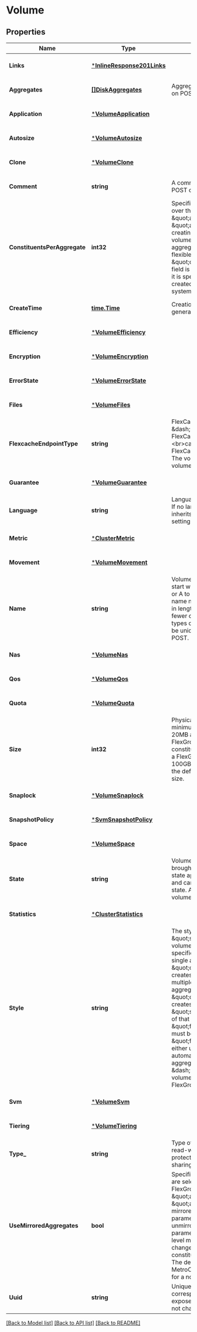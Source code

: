 # Volume

## Properties
Name | Type | Description | Notes
------------ | ------------- | ------------- | -------------
**Links** | [***InlineResponse201Links**](inline_response_201__links.md) |  | [optional] [default to null]
**Aggregates** | [**[]DiskAggregates**](disk_aggregates.md) | Aggregate hosting the volume. Required on POST. | [optional] [default to null]
**Application** | [***VolumeApplication**](volume_application.md) |  | [optional] [default to null]
**Autosize** | [***VolumeAutosize**](volume_autosize.md) |  | [optional] [default to null]
**Clone** | [***VolumeClone**](volume_clone.md) |  | [optional] [default to null]
**Comment** | **string** | A comment for the volume. Valid in POST or PATCH. | [optional] [default to null]
**ConstituentsPerAggregate** | **int32** | Specifies the number of times to iterate over the aggregates listed with the \&quot;aggregates.name\&quot; or \&quot;aggregates.uuid\&quot; when creating or expanding a FlexGroup. If a volume is being created on a single aggregate, the system will create a flexible volume if the \&quot;constituents_per_aggregate\&quot; field is not specified, and a FlexGroup if it is specified.  If a volume is being created on multiple aggregates, the system will always create a FlexGroup. | [optional] [default to null]
**CreateTime** | [**time.Time**](time.Time.md) | Creation time of the volume. This field is generated when the volume is created. | [optional] [default to null]
**Efficiency** | [***VolumeEfficiency**](volume_efficiency.md) |  | [optional] [default to null]
**Encryption** | [***VolumeEncryption**](volume_encryption.md) |  | [optional] [default to null]
**ErrorState** | [***VolumeErrorState**](volume_error_state.md) |  | [optional] [default to null]
**Files** | [***VolumeFiles**](volume_files.md) |  | [optional] [default to null]
**FlexcacheEndpointType** | **string** | FlexCache endpoint type. &lt;br&gt;none &amp;dash; The volume is neither a FlexCache nor origin of any FlexCache. &lt;br&gt;cache &amp;dash; The volume is a FlexCache volume. &lt;br&gt;origin &amp;dash; The volume is origin of a FlexCache volume. | [optional] [default to null]
**Guarantee** | [***VolumeGuarantee**](volume_guarantee.md) |  | [optional] [default to null]
**Language** | **string** | Language encoding setting for volume. If no language is specified, the volume inherits its SVM language encoding setting. | [optional] [default to null]
**Metric** | [***ClusterMetric**](cluster_metric.md) |  | [optional] [default to null]
**Movement** | [***VolumeMovement**](volume_movement.md) |  | [optional] [default to null]
**Name** | **string** | Volume name. The name of volume must start with an alphabetic character (a to z or A to Z) or an underscore (_). The name must be 197 or fewer characters in length for FlexGroups, and 203 or fewer characters in length for all other types of volumes. Volume names must be unique within an SVM. Required on POST. | [optional] [default to null]
**Nas** | [***VolumeNas**](volume_nas.md) |  | [optional] [default to null]
**Qos** | [***VolumeQos**](volume_qos.md) |  | [optional] [default to null]
**Quota** | [***VolumeQuota**](volume_quota.md) |  | [optional] [default to null]
**Size** | **int32** | Physical size of the volume. The minimum size for a FlexVol volume is 20MB and the minimum size for a FlexGroup volume is 200MB per constituent. The recommended size for a FlexGroup volume is a minimum of 100GB per constituent. For all volumes, the default size is equal to the minimum size. | [optional] [default to null]
**Snaplock** | [***VolumeSnaplock**](volume_snaplock.md) |  | [optional] [default to null]
**SnapshotPolicy** | [***SvmSnapshotPolicy**](svm_snapshot_policy.md) |  | [optional] [default to null]
**Space** | [***VolumeSpace**](volume_space.md) |  | [optional] [default to null]
**State** | **string** | Volume state. A volume can only be brought online if it is offline. The &#39;mixed&#39; state applies to FlexGroup volumes only and cannot be specified as a target state. An &#39;error&#39; state implies that the volume is not in a state to serve data. | [optional] [default to null]
**Statistics** | [***ClusterStatistics**](cluster_statistics.md) |  | [optional] [default to null]
**Style** | **string** | The style of the volume. If \&quot;style\&quot; is not specified, the volume type is determined based on the specified aggregates. Specifying a single aggregate, without \&quot;constituents_per_aggregate\&quot; creates a flexible volume. Specifying multiple aggregates, or a single aggregate with \&quot;constituents_per_aggregate\&quot; creates a FlexGroup. If \&quot;style\&quot; is specified, a volume of that type is created. That is, if style is \&quot;flexvol\&quot;, a single aggregate must be specified. If style is \&quot;flexgroup\&quot;, the system either uses the specified aggregates, or automatically provisions if no aggregates are specified.&lt;br&gt;flexvol &amp;dash; flexible volumes and FlexClone volumes&lt;br&gt;flexgroup &amp;dash; FlexGroups. | [optional] [default to null]
**Svm** | [***VolumeSvm**](volume_svm.md) |  | [optional] [default to null]
**Tiering** | [***VolumeTiering**](volume_tiering.md) |  | [optional] [default to null]
**Type_** | **string** | Type of the volume.&lt;br&gt;rw &amp;dash; read-write volume.&lt;br&gt;dp &amp;dash; data-protection volume.&lt;br&gt;ls &amp;dash; load-sharing &#x60;dp&#x60; volume. Valid in GET. | [optional] [default to null]
**UseMirroredAggregates** | **bool** | Specifies whether mirrored aggregates are selected when provisioning a FlexGroup without specifying \&quot;aggregates.name\&quot; or \&quot;aggregates.uuid\&quot;. Only mirrored aggregates are used if this parameter is set to &#39;true&#39; and only unmirrored aggregates are used if this parameter is set to &#39;false&#39;. Aggregate level mirroring for a FlexGroup can be changed by moving all of the constituents to the required aggregates. The default value is &#39;true&#39; for a MetroCluster configuration and is &#39;false&#39; for a non-MetroCluster configuration. | [optional] [default to null]
**Uuid** | **string** | Unique identifier for the volume. This corresponds to the instance-uuid that is exposed in the CLI and ONTAPI. It does not change due to a volume move. | [optional] [default to null]

[[Back to Model list]](../README.md#documentation-for-models) [[Back to API list]](../README.md#documentation-for-api-endpoints) [[Back to README]](../README.md)


